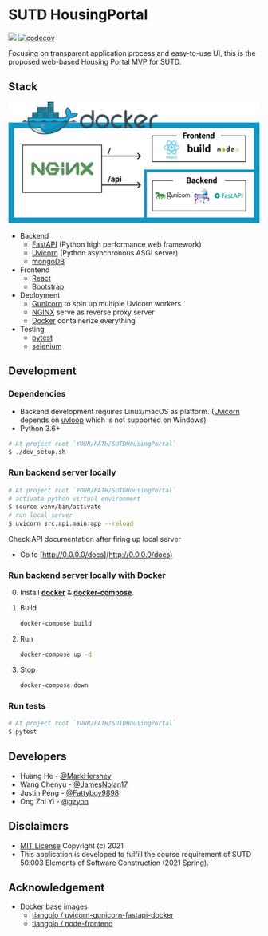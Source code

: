 # SUTD HousingPortal

![](https://github.com/MarkHershey/SUTDHousingPortal/workflows/CI/badge.svg?branch=master)
[![codecov](https://codecov.io/gh/MarkHershey/SUTDHousingPortal/branch/master/graph/badge.svg?token=CUDPJZRG4Y)](https://codecov.io/gh/MarkHershey/SUTDHousingPortal)

Focusing on transparent application process and easy-to-use UI, this is the proposed web-based Housing Portal MVP for SUTD.

## Stack

![](docs/deploy.png)

-   Backend
    -   [FastAPI](https://fastapi.tiangolo.com/) (Python high performance web framework)
    -   [Uvicorn](https://www.uvicorn.org/) (Python asynchronous ASGI server)
    -   [mongoDB](https://www.mongodb.com/)
-   Frontend
    -   [React](https://reactjs.org/)
    -   [Bootstrap](https://getbootstrap.com/)
-   Deployment
    -   [Gunicorn](https://gunicorn.org/) to spin up multiple Uvicorn workers
    -   [NGINX](https://www.nginx.com/) serve as reverse proxy server
    -   [Docker](https://www.docker.com/) containerize everything
-   Testing
    -   [pytest](https://docs.pytest.org/en/stable/)
    -   [selenium](https://selenium-python.readthedocs.io/)

## Development

### Dependencies

-   Backend development requires Linux/macOS as platform. ([Uvicorn](https://www.uvicorn.org/) depends on [uvloop](https://github.com/MagicStack/uvloop) which is not supported on Windows)
-   Python 3.6+

```bash
# At project root `YOUR/PATH/SUTDHousingPortal`
$ ./dev_setup.sh
```

### Run backend server locally

```bash
# At project root `YOUR/PATH/SUTDHousingPortal`
# activate python virtual environment
$ source venv/bin/activate
# run local server
$ uvicorn src.api.main:app --reload
```

Check API documentation after firing up local server

-   Go to [http://0.0.0.0/docs](http://0.0.0.0/docs)

### Run backend server locally with Docker

0. Install [**docker**](https://docs.docker.com/engine/install/) & [**docker-compose**](https://docs.docker.com/compose/install/).

1. Build
    ```bash
    docker-compose build
    ```
2. Run
    ```bash
    docker-compose up -d
    ```
3. Stop
    ```bash
    docker-compose down
    ```

### Run tests

```bash
# At project root `YOUR/PATH/SUTDHousingPortal`
$ pytest
```

## Developers

-   Huang He - [@MarkHershey](https://github.com/MarkHershey)
-   Wang Chenyu - [@JamesNolan17](https://github.com/JamesNolan17)
-   Justin Peng - [@Fattyboy9898](https://github.com/Fattyboy9898)
-   Ong Zhi Yi - [@gzyon](https://github.com/gzyon)

## Disclaimers

-   [MIT License](LICENSE) Copyright (c) 2021
-   This application is developed to fulfill the course requirement of SUTD 50.003 Elements of Software Construction (2021 Spring).

## Acknowledgement

-   Docker base images
    -   [tiangolo / uvicorn-gunicorn-fastapi-docker](https://github.com/tiangolo/uvicorn-gunicorn-fastapi-docker)
    -   [tiangolo / node-frontend](https://github.com/tiangolo/node-frontend)
